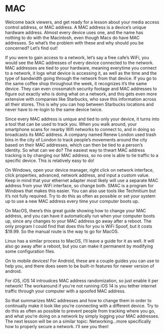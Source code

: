 # MAC

Welcome back viewers, and get ready for a lesson about your media access
control address, or MAC address. A MAC address is a device’s unique hardware
address. Almost every device uses one, and the name has nothing to do with the
Macintosh, even though Macs do have MAC addresses. So what’s the problem
with these and why should you be concerned? Let’s find out!

If you were to gain access to a network, let’s say a free cafe’s WiFi, you would see
the MAC addresses of every device connected to the network. MAC addresses are
tied to your hardware, meaning everytime you connect to a network, it logs what
device is accessing it, as well as the time and the type of bandwidth going
through the network from that device. If you go to the same coffee shop
throughout the week, it recognizes it’s the same device. They can even
crossmatch security footage and MAC addresses to figure out exactly who is
doing what on a network, and this gets even more extensive with companies like
Starbucks, who save this information across all their stores. This is why you can
hop between Starbucks locations and never have to re-login to the same device
twice.

Since every MAC address is unique and tied to only your device, it turns into a
tool that can be used to track you. When you walk around, your smartphone
scans for nearby Wifi networks to connect to, and in doing so broadcasts its MAC
address. A company named Renew London used trash bins in the city of London
to track people’s movements around the city based on their MAC addresses,
which can then be tied to a person’s identity. So what can we do?
The easiest way to thwart MAC address tracking is by changing our MAC
address, so no one is able to tie traffic to a specific device. This is relatively easy
to do! 

On Windows, open your device manager, right click on network interface,
click properties, advanced, network address, and input a custom value. Keep in
mind that your ethernet adapter most likely will use a separate MAC address
from your WiFi interface, so change both. SMAC is a program for Windows that
makes this easier. You can also use tools like Technitium but it’s not fully
required. Try to do this as often as possible or set your system up to use a new
MAC address every time your computer boots up.

On MacOS, there’s this great guide showing how to change your MAC address,
and you can have it automatically run when your computer boots up, since any
changes to your MAC address go away after a reboot. The only program I could
find that does this for you is WiFi Spoof, but it costs $19.99. So the manual route is
the way to go for MacOS.

Linux has a similar process to MacOS, I’ll leave a guide for it as well. It will also go
away after a reboot, but you can make it permanent by modifying some
configuration files.

On to mobile devices! For Android, these are a couple guides you can use to help
you, and there does seem to be built-in features for newer version of android.

For iOS, iOS 14 introudces MAC address randomization, so just enable it per network! The
workaround if you're not running iOS 14 is you tether internet traffic through your computer with a spoofed
MAC address.

So that summarizes MAC addresses and how to change them in order to
continually make it look like you’re connecting with a different device. Try to do
this as often as possible to prevent people from tracking where you go, and what
you’re doing on a network by simply logging your MAC addresses. The next
lesson will be on a similar topic: Networking...more specifically how to properly
secure a network. I’ll see you then!
